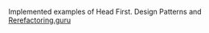 Implemented examples of Head First. Design Patterns and [Rerefactoring.guru](https://refactoring.guru/ru/design-patterns/factory-method)
